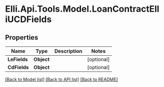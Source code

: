 # Elli.Api.Tools.Model.LoanContractElliUCDFields
## Properties

Name | Type | Description | Notes
------------ | ------------- | ------------- | -------------
**LeFields** | **Object** |  | [optional] 
**CdFields** | **Object** |  | [optional] 

[[Back to Model list]](../README.md#documentation-for-models) [[Back to API list]](../README.md#documentation-for-api-endpoints) [[Back to README]](../README.md)

